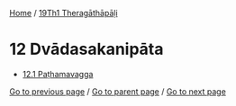 
[Home](/) / [19Th1 Theragāthāpāḷi](/tipitaka/19Th1.md)

# 12 Dvādasakanipāta

* [12.1 Paṭhamavagga](/tipitaka/19Th1/12/12.1.md)

[Go to previous page](/tipitaka/19Th1/11/11.1/11.1.1.md) / [Go to parent page](/tipitaka/19Th1/0.md) / [Go to next page](/tipitaka/19Th1/12/12.1.md)


